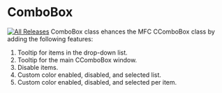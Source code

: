 # ComboBox
[![All Releases](https://img.shields.io/github/downloads/David-Maisonave/ComboBox/total.svg)](https://github.com/David-Maisonave/ComboBox/releases/latest)
ComboBox class ehances the MFC CComboBox class by adding the following features:
1. Tooltip for items in the drop-down list.
2. Tooltip for the main CComboBox window.
3. Disable items.
4. Custom color enabled, disabled, and selected list.
5. Custom color enabled, disabled, and selected per item.

